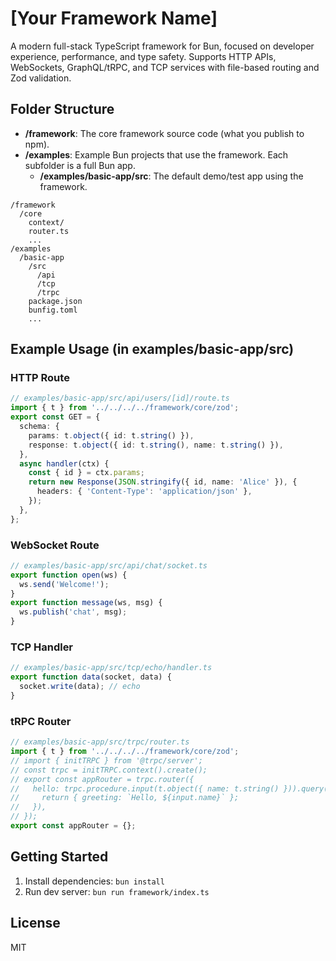 # [Your Framework Name]

A modern full-stack TypeScript framework for Bun, focused on developer experience, performance, and type safety. Supports HTTP APIs, WebSockets, GraphQL/tRPC, and TCP services with file-based routing and Zod validation.

## Folder Structure

- **/framework**: The core framework source code (what you publish to npm).
- **/examples**: Example Bun projects that use the framework. Each subfolder is a full Bun app.
  - **/examples/basic-app/src**: The default demo/test app using the framework.

```
/framework
  /core
    context/
    router.ts
    ...
/examples
  /basic-app
    /src
      /api
      /tcp
      /trpc
    package.json
    bunfig.toml
    ...
```

## Example Usage (in examples/basic-app/src)

### HTTP Route
```ts
// examples/basic-app/src/api/users/[id]/route.ts
import { t } from '../../../../framework/core/zod';
export const GET = {
  schema: {
    params: t.object({ id: t.string() }),
    response: t.object({ id: t.string(), name: t.string() }),
  },
  async handler(ctx) {
    const { id } = ctx.params;
    return new Response(JSON.stringify({ id, name: 'Alice' }), {
      headers: { 'Content-Type': 'application/json' },
    });
  },
};
```

### WebSocket Route
```ts
// examples/basic-app/src/api/chat/socket.ts
export function open(ws) {
  ws.send('Welcome!');
}
export function message(ws, msg) {
  ws.publish('chat', msg);
}
```

### TCP Handler
```ts
// examples/basic-app/src/tcp/echo/handler.ts
export function data(socket, data) {
  socket.write(data); // echo
}
```

### tRPC Router
```ts
// examples/basic-app/src/trpc/router.ts
import { t } from '../../../../framework/core/zod';
// import { initTRPC } from '@trpc/server';
// const trpc = initTRPC.context().create();
// export const appRouter = trpc.router({
//   hello: trpc.procedure.input(t.object({ name: t.string() })).query(({ input }) => {
//     return { greeting: `Hello, ${input.name}` };
//   }),
// });
export const appRouter = {};
```

## Getting Started
1. Install dependencies: `bun install`
2. Run dev server: `bun run framework/index.ts`

## License
MIT 